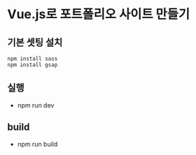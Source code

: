# Vue.js로 포트폴리오 사이트 만들기

## 기본 셋팅 설치

```
npm install sass
npm install gsap
```

## 실행

- npm run dev

## build

- npm run build
